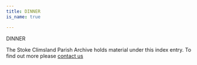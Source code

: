 ```yaml
---
title: DINNER
is_name: true

---
```


DINNER


The Stoke Climsland Parish Archive holds material under this index entry. To find out more please [contact us](/contact/)
